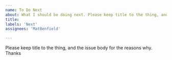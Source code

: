 ```yaml
---
name: To Do Next
about: What I should be doing next. Please keep title to the thing, and the issue body for the reasons why. Thanks
title: 
labels: 'Next'
assignees: 'MatBenfield'

---
```


Please keep title to the thing, and the issue body for the reasons why. Thanks
